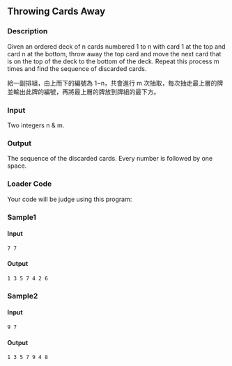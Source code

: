 Throwing Cards Away
-------------------

### Description

<div>

Given an ordered deck of n cards numbered 1 to n with card 1 at the top
and card n at the bottom, throw away the top card and move the next card
that is on the top of the deck to the bottom of the deck. Repeat this
process m times and find the sequence of discarded cards.

給一副排組，由上而下的編號為 1\~n，共會進行 m
次抽取，每次抽走最上層的牌並輸出此牌的編號，再將最上層的牌放到牌組的最下方。

</div>

### Input

Two integers n & m.

### Output

The sequence of the discarded cards. Every number is followed by one
space.

### Loader Code

<div>

Your code will be judge using this program:

</div>

<div>

### Sample1

#### Input

    7 7

#### Output

    1 3 5 7 4 2 6 

</div>

<div>

### Sample2

#### Input

    9 7

#### Output

    1 3 5 7 9 4 8 

</div>
